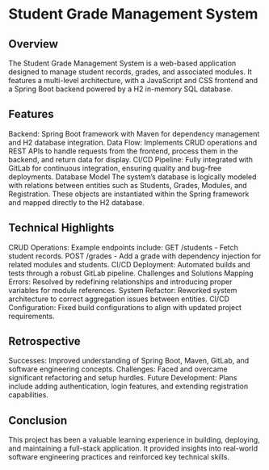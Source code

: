 # Student Grade Management System


## Overview
The Student Grade Management System is a web-based application designed to manage student records, grades, and associated modules. It features a multi-level architecture, with a JavaScript and CSS frontend and a Spring Boot backend powered by a H2 in-memory SQL database.

## Features
Backend: Spring Boot framework with Maven for dependency management and H2 database integration.
Data Flow: Implements CRUD operations and REST APIs to handle requests from the frontend, process them in the backend, and return data for display.
CI/CD Pipeline: Fully integrated with GitLab for continuous integration, ensuring quality and bug-free deployments.
Database Model
The system’s database is logically modeled with relations between entities such as Students, Grades, Modules, and Registration. These objects are instantiated within the Spring framework and mapped directly to the H2 database.

## Technical Highlights
CRUD Operations: Example endpoints include:
GET /students - Fetch student records.
POST /grades - Add a grade with dependency injection for related modules and students.
CI/CD Deployment: Automated builds and tests through a robust GitLab pipeline.
Challenges and Solutions
Mapping Errors: Resolved by redefining relationships and introducing proper variables for module references.
System Refactor: Reworked system architecture to correct aggregation issues between entities.
CI/CD Configuration: Fixed build configurations to align with updated project requirements.

## Retrospective
Successes: Improved understanding of Spring Boot, Maven, GitLab, and software engineering concepts.
Challenges: Faced and overcame significant refactoring and setup hurdles.
Future Development: Plans include adding authentication, login features, and extending registration capabilities.

## Conclusion
This project has been a valuable learning experience in building, deploying, and maintaining a full-stack application. It provided insights into real-world software engineering practices and reinforced key technical skills.
